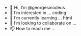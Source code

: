 - 👋 Hi, I’m @georgesmodeus
- 👀 I’m interested in ... coding
- 🌱 I’m currently learning ... html
- 💞️ I’m looking to collaborate on ...
- 📫 How to reach me ...

<!---
georgesmodeus/georgesmodeus is a ✨ special ✨ repository because its `README.md` (this file) appears on your GitHub profile.
You can click the Preview link to take a look at your changes.
--->
